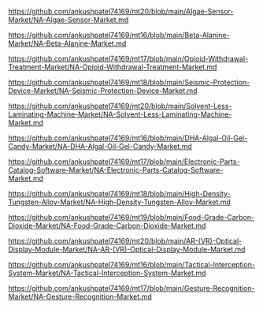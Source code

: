 <p><a href="https://github.com/ankushpatel74169/mt20/blob/main/Algae-Sensor-Market/NA-Algae-Sensor-Market.md">https://github.com/ankushpatel74169/mt20/blob/main/Algae-Sensor-Market/NA-Algae-Sensor-Market.md</a></p><p><a href="https://github.com/ankushpatel74169/mt16/blob/main/Beta-Alanine-Market/NA-Beta-Alanine-Market.md">https://github.com/ankushpatel74169/mt16/blob/main/Beta-Alanine-Market/NA-Beta-Alanine-Market.md</a></p><p><a href="https://github.com/ankushpatel74169/mt17/blob/main/Opioid-Withdrawal-Treatment-Market/NA-Opioid-Withdrawal-Treatment-Market.md">https://github.com/ankushpatel74169/mt17/blob/main/Opioid-Withdrawal-Treatment-Market/NA-Opioid-Withdrawal-Treatment-Market.md</a></p><p><a href="https://github.com/ankushpatel74169/mt18/blob/main/Seismic-Protection-Device-Market/NA-Seismic-Protection-Device-Market.md">https://github.com/ankushpatel74169/mt18/blob/main/Seismic-Protection-Device-Market/NA-Seismic-Protection-Device-Market.md</a></p><p><a href="https://github.com/ankushpatel74169/mt20/blob/main/Solvent-Less-Laminating-Machine-Market/NA-Solvent-Less-Laminating-Machine-Market.md">https://github.com/ankushpatel74169/mt20/blob/main/Solvent-Less-Laminating-Machine-Market/NA-Solvent-Less-Laminating-Machine-Market.md</a></p><p><a href="https://github.com/ankushpatel74169/mt16/blob/main/DHA-Algal-Oil-Gel-Candy-Market/NA-DHA-Algal-Oil-Gel-Candy-Market.md">https://github.com/ankushpatel74169/mt16/blob/main/DHA-Algal-Oil-Gel-Candy-Market/NA-DHA-Algal-Oil-Gel-Candy-Market.md</a></p><p><a href="https://github.com/ankushpatel74169/mt17/blob/main/Electronic-Parts-Catalog-Software-Market/NA-Electronic-Parts-Catalog-Software-Market.md">https://github.com/ankushpatel74169/mt17/blob/main/Electronic-Parts-Catalog-Software-Market/NA-Electronic-Parts-Catalog-Software-Market.md</a></p><p><a href="https://github.com/ankushpatel74169/mt18/blob/main/High-Density-Tungsten-Alloy-Market/NA-High-Density-Tungsten-Alloy-Market.md">https://github.com/ankushpatel74169/mt18/blob/main/High-Density-Tungsten-Alloy-Market/NA-High-Density-Tungsten-Alloy-Market.md</a></p><p><a href="https://github.com/ankushpatel74169/mt19/blob/main/Food-Grade-Carbon-Dioxide-Market/NA-Food-Grade-Carbon-Dioxide-Market.md">https://github.com/ankushpatel74169/mt19/blob/main/Food-Grade-Carbon-Dioxide-Market/NA-Food-Grade-Carbon-Dioxide-Market.md</a></p><p><a href="https://github.com/ankushpatel74169/mt20/blob/main/AR-(VR)-Optical-Display-Module-Market/NA-AR-(VR)-Optical-Display-Module-Market.md">https://github.com/ankushpatel74169/mt20/blob/main/AR-(VR)-Optical-Display-Module-Market/NA-AR-(VR)-Optical-Display-Module-Market.md</a></p><p><a href="https://github.com/ankushpatel74169/mt16/blob/main/Tactical-Interception-System-Market/NA-Tactical-Interception-System-Market.md">https://github.com/ankushpatel74169/mt16/blob/main/Tactical-Interception-System-Market/NA-Tactical-Interception-System-Market.md</a></p><p><a href="https://github.com/ankushpatel74169/mt17/blob/main/Gesture-Recognition-Market/NA-Gesture-Recognition-Market.md">https://github.com/ankushpatel74169/mt17/blob/main/Gesture-Recognition-Market/NA-Gesture-Recognition-Market.md</a></p>
